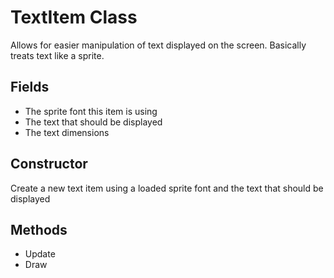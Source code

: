 # TextItem Class
Allows for easier manipulation of text displayed on the screen. Basically treats text like a sprite.

## Fields
- The sprite font this item is using
- The text that should be displayed
- The text dimensions

## Constructor
Create a new text item using a loaded sprite font and the text that should be displayed

## Methods
- Update
- Draw
